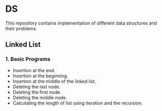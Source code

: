 # **DS**

This repository contains implementation of different data structures and their problems.

## **Linked List**

### **1. Basic Programs**

<ul>
<li> Insertion at the end.</li>
<li> Insertion at the beginning. </li>
<li> Insertion at the middle of the linked list. </li>
<li> Deleting the last node. </li>
<li> Deleting the first node. </li>
<li> Deleting the middle node. </li>
<li> Calculating the length of list using iteration and the recursion. </li>
